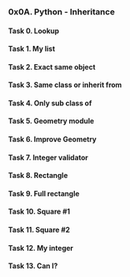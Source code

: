 ### 0x0A. Python - Inheritance
#### Task 0. Lookup
#### Task 1. My list
#### Task 2. Exact same object
#### Task 3. Same class or inherit from
#### Task 4. Only sub class of
#### Task 5. Geometry module
#### Task 6. Improve Geometry
#### Task 7. Integer validator
#### Task 8. Rectangle
#### Task 9. Full rectangle
#### Task 10. Square #1
#### Task 11. Square #2
#### Task 12. My integer
#### Task 13. Can I?

